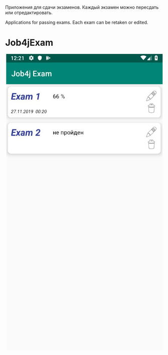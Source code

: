 Приложения для сдачи экзаменов. Каждый экзамен можно пересдать или отредактировать.

Applications for passing exams. Each exam can be retaken or edited.


# Job4jExam
<p align="center">
  <img src="https://raw.githubusercontent.com/DmK78/job4jexam/master/images/1.JPG">
  </p>
